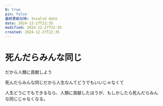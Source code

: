 ```yaml
---
Q: true
pin: false
最終更新日時: Invalid date
date: 2024-12-27T22:35
modified: 2024-12-27T22:35
created: 2024-12-27T22:35
---
```

# 死んだらみんな同じ

だから人類に貢献しよう

死んだらみんな同じだから人生なんてどうでもいいじゃなくて

人生どうにでもできるなら、人類に貢献したほうが、もしかしたら死んだらみんな同じじゃなくなる。